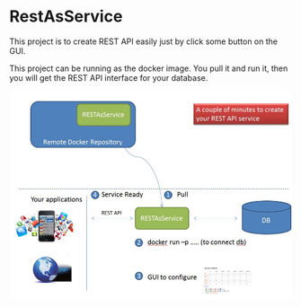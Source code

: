 RestAsService
=============

This project is to create REST API easily just by click some button on the GUI.

This project can be running as the docker image. You pull it and run it, then you will get the REST API interface for your database.


![](images/architecture.JPG)


